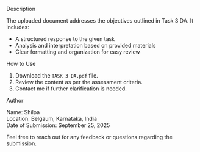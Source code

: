 Description

The uploaded document addresses the objectives outlined in Task 3 DA. It includes:

- A structured response to the given task
- Analysis and interpretation based on provided materials
- Clear formatting and organization for easy review

How to Use

1. Download the `TASK 3 DA.pdf` file.
2. Review the content as per the assessment criteria.
3. Contact me if further clarification is needed.

 Author

Name: Shilpa  
Location: Belgaum, Karnataka, India  
Date of Submission: September 25, 2025



Feel free to reach out for any feedback or questions regarding the submission.
